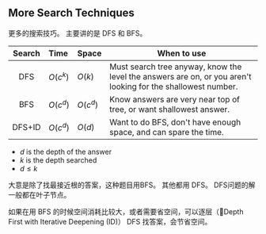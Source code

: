 
## More Search Techniques

更多的搜索技巧。 主要讲的是 DFS 和 BFS。


| Search | Time | Space | When to use|
| :--: | :-- | -- | -- |
| DFS |$O(c^k)$ |$O(k)$ | Must search tree anyway, know the level the answers are on, or you aren't looking for the shallowest number.|
| BFS | $O(c^d)$ | $O(c^d)$ | Know answers are very near top of tree, or want shallowest answer.|
| DFS+ID | $O(c^d)$ | $O(d)$ | Want to do BFS, don't have enough space, and can spare the time. |

- $d$ is the depth of the answer 
- $k$ is the depth searched 
- $d \leq k$

大意是除了找最接近根的答案，这种题目用BFS。 其他都用 DFS。 DFS问题的解一般都在叶子节点。

如果在用 BFS 的时候空间消耗比较大，或者需要省空间，可以逐层（Depth First with Iterative Deepening (ID)） DFS 找答案，会节省空间。